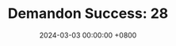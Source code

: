 ---
title: "Demandon Success: 28"
date: 2024-03-03 00:00:00 +0800
categories: [Blogging]
tag: [Blogging]
image: https://pbs.twimg.com/media/GHK11lcXwAAC3Hf?format=jpg&name=large
---